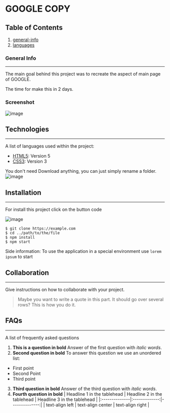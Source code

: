 # GOOGLE COPY

 
 
 ## Table of Contents
1. [general-info](#general-info)
2. [languages](#technologies)


### General Info
***
The main goal behind this project was to recreate the aspect of main page of GOOGLE.

The time for make this in 2 days.
### Screenshot
![image](https://user-images.githubusercontent.com/91453779/142696875-8aa00aa9-8960-4afb-bd9b-27af9f9e4a7d.png)
## Technologies
***
A list of languages used within the project:
* [HTML5](https://example.com): Version 5
* [CSS3](https://example.com): Version 3


You don't need Download anything, you can just simply rename a folder.
![image](https://user-images.githubusercontent.com/91453779/142698076-9a93a23a-50b0-47b5-ba96-f594fbcde440.png)


## Installation
***
For install this project click on the button code 

![image](https://user-images.githubusercontent.com/91453779/142698888-8c671a2b-6f3e-49e5-a77f-d6a2976fc9df.png)

```
$ git clone https://example.com
$ cd ../path/to/the/file
$ npm install
$ npm start
```
Side information: To use the application in a special environment use ```lorem ipsum``` to start
## Collaboration
***
Give instructions on how to collaborate with your project.
> Maybe you want to write a quote in this part. 
> It should go over several rows?
> This is how you do it.
## FAQs
***
A list of frequently asked questions
1. **This is a question in bold**
Answer of the first question with _italic words_. 
2. __Second question in bold__ 
To answer this question we use an unordered list:
* First point
* Second Point
* Third point
3. **Third question in bold**
Answer of the third question with *italic words*.
4. **Fourth question in bold**
| Headline 1 in the tablehead | Headline 2 in the tablehead | Headline 3 in the tablehead |
|:--------------|:-------------:|--------------:|
| text-align left | text-align center | text-align right |
